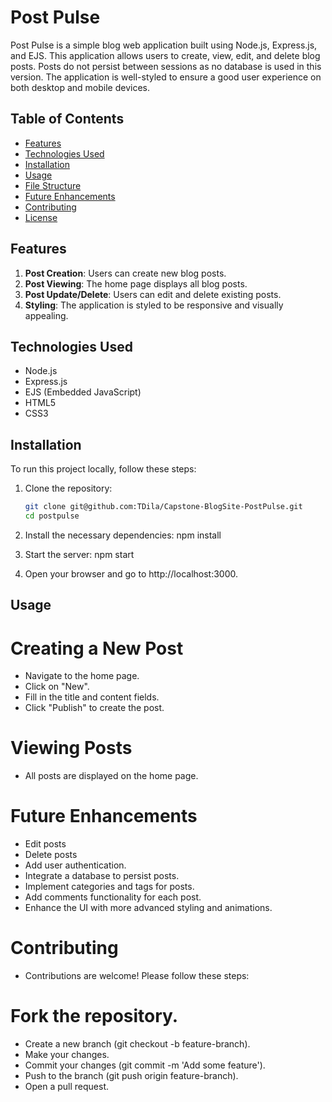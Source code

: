 # Post Pulse

Post Pulse is a simple blog web application built using Node.js, Express.js, and EJS. This application allows users to create, view, edit, and delete blog posts. Posts do not persist between sessions as no database is used in this version. The application is well-styled to ensure a good user experience on both desktop and mobile devices.

## Table of Contents

- [Features](#features)
- [Technologies Used](#technologies-used)
- [Installation](#installation)
- [Usage](#usage)
- [File Structure](#file-structure)
- [Future Enhancements](#future-enhancements)
- [Contributing](#contributing)
- [License](#license)

## Features

1. **Post Creation**: Users can create new blog posts.
2. **Post Viewing**: The home page displays all blog posts.
3. **Post Update/Delete**: Users can edit and delete existing posts.
4. **Styling**: The application is styled to be responsive and visually appealing.

## Technologies Used

- Node.js
- Express.js
- EJS (Embedded JavaScript)
- HTML5
- CSS3

## Installation

To run this project locally, follow these steps:

1. Clone the repository:
    ```bash
   git clone git@github.com:TDila/Capstone-BlogSite-PostPulse.git
   cd postpulse

2. Install the necessary dependencies:
    npm install

3. Start the server:
    npm start

4. Open your browser and go to http://localhost:3000.

## Usage

# Creating a New Post
- Navigate to the home page.
- Click on "New".
- Fill in the title and content fields.
- Click "Publish" to create the post.

# Viewing Posts
- All posts are displayed on the home page.

# Future Enhancements
- Edit posts
- Delete posts
- Add user authentication.
- Integrate a database to persist posts.
- Implement categories and tags for posts.
- Add comments functionality for each post.
- Enhance the UI with more advanced styling and animations.
# Contributing
- Contributions are welcome! Please follow these steps:

# Fork the repository.
- Create a new branch (git checkout -b feature-branch).
- Make your changes.
- Commit your changes (git commit -m 'Add some feature').
- Push to the branch (git push origin feature-branch).
- Open a pull request.

